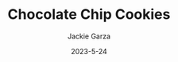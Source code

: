 ---
layout: recipe-page
permalink: /recipes/chocolate-chip-cookies/
gallery: true
title: Chocolate Chip Cookies
description: 
thumbnail: 
author: Jackie Garza
date: 2023-5-24

category: Unlabeled
cuisine: Unlabeled
college: true
preptime: 30
resttime: 0
cooktime: 30
servings: 1

ingredients:
- 1/2 cup granulated sugar
- 3/4 cup brown sugar, packed
- 1 teaspoon salt
- 1/2 cup unsalted butter, melted
- 1 egg
- 1 teaspoon vanilla extract
- 1 1/4 cups all-purpose flour
- 1/2 teaspoon baking soda
- 4 oz milk or semi-sweet chocolate chunks
- 4 oz dark chocolate chunk, or your preference
instructions:
- In a large bowl, whisk together the sugars, salt, and butter until a paste forms with no lumps.
- Whisk in the egg and vanilla, beating until light ribbons fall off the whisk and remain for a short while before falling back into the mixture.
- Sift in the flour and baking soda, then fold the mixture with a spatula (Be careful not to overmix, which would cause the gluten in the flour to toughen resulting in cakier cookies).
- Fold in the chocolate chunks, then chill the dough for at least 30 minutes. For a more intense toffee-like flavor and deeper color, chill the dough overnight. The longer the dough rests, the more complex its flavor will be.
- Preheat oven to 350 F (180 C). Line a baking sheet with parchment paper.
- Scoop the dough with an ice-cream scoop onto a parchment paper-lined baking sheet, leaving at least 4 inches (10 cm) of space between cookies and 2 inches (5 cm) of space from the edges of the pan so that the cookies can spread evenly.
- Bake for 12-15 minutes, or until the edges have started to barely brown.
- Cool completely before serving.
tips:
- Makes about 12 large cookies
---